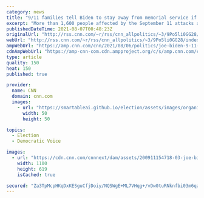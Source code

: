 ```yaml
---
category: news
title: "9/11 families tell Biden to stay away from memorial service if he doesn't authorize release of records related to attacks"
excerpt: "More than 1,600 people affected by the September 11 attacks are asking President Joe Biden to refrain from coming to Ground Zero to mark the 20th anniversary of the event unless he releases documents and information related to the attacks, according to a letter released by the group.\n    \n"
publishedDateTime: 2021-08-07T00:48:23Z
originalUrl: "http://rss.cnn.com/~r/rss/cnn_allpolitics/~3/9Po5li0GG28/index.html"
webUrl: "http://rss.cnn.com/~r/rss/cnn_allpolitics/~3/9Po5li0GG28/index.html"
ampWebUrl: "https://amp.cnn.com/cnn/2021/08/06/politics/joe-biden-9-11-records-memorial-service/index.html"
cdnAmpWebUrl: "https://amp-cnn-com.cdn.ampproject.org/c/s/amp.cnn.com/cnn/2021/08/06/politics/joe-biden-9-11-records-memorial-service/index.html"
type: article
quality: 150
heat: 150
published: true

provider:
  name: CNN
  domain: cnn.com
  images:
    - url: "https://smartableai.github.io/election/assets/images/organizations/cnn.com-50x50.jpg"
      width: 50
      height: 50

topics:
  - Election
  - Democratic Voice

images:
  - url: "https://cdn.cnn.com/cnnnext/dam/assets/200911154718-03-joe-biden-0911-super-tease.jpg"
    width: 1100
    height: 619
    isCached: true

secured: "Za3TpMcpHKqDxKESguCfjDoiy/NQSWgE+ML7VHqg+/vDw0tuRNknfbi03m6qa3X58QvRFYcX5H9hbiINmEhmAoknfy1VM/bqBx6BLvc+B5mN/oBPvz6NqwdXOP0QVJi9ThTrxd8E/i17dc+YATK3+1e3jKs0pGQMBlVaHrn1iFSGwxHe1DnySiX25AXap1qy2nqnOJVTbXThrXMEwPPPiNtRnOZDodRyrJc8N1qj+Gp7gQ4aYGf0KC5NJhgWkSaGEOw3FQy/CisBP63BpSpNOUj0HHGrMX2OHxaRnM7DT4+U/LOb1aQaWucj+r1Qivay4dBdZ+AaldldNhAMG5VLhIY3gakRWDc63OVaCLeaMDU=;wam9+lwdMr1MFNGOKz32MQ=="
---
```


